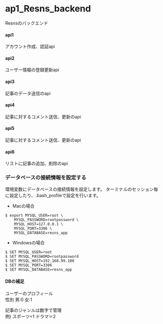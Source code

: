 # ap1_Resns_backend
Resnsのバックエンド

#### api1
アカウント作成、認証api

#### api2
ユーザー情報の登録更新api

#### api3
記事のデータ送信のapi

#### api4
記事に対するコメント送信、更新のapi

#### api5
記事に対するコメント送信、更新のapi

#### api6
リストに記事の追加、削除のapi

### データベースの接続情報を設定する
環境変数にデータベースの接続情報を設定します。
ターミナルのセッション毎に設定したり、.bash_profileで設定を行います。

- Macの場合
```cassandraql
$ export MYSQL_USER=root \
    MYSQL_PASSWORD=rootpassword \
    MYSQL_HOST=127.0.0.1 \
    MYSQL_PORT=3306 \
    MYSQL_DATABASE=resns_app
```
- Windowsの場合
```cassandraql
$ SET MYSQL_USER=root
$ SET MYSQL_PASSWORD=rootpassword
$ SET MYSQL_HOST=192.168.99.100
$ SET MYSQL_PORT=3306
$ SET MYSQL_DATABASE=resns_app
```

#### DBの補足
ユーザーのプロフィール  
性別 男:0 女:1

記事のジャンルは数字で管理  
例)   スポーツ=1  ドラマ＝2 
